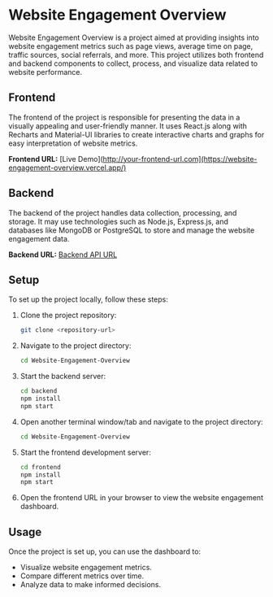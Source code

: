 # Website Engagement Overview

Website Engagement Overview is a project aimed at providing insights into website engagement metrics such as page views, average time on page, traffic sources, social referrals, and more. This project utilizes both frontend and backend components to collect, process, and visualize data related to website performance.

## Frontend

The frontend of the project is responsible for presenting the data in a visually appealing and user-friendly manner. It uses React.js along with Recharts and Material-UI libraries to create interactive charts and graphs for easy interpretation of website metrics.

**Frontend URL:** [Live Demo](http://your-frontend-url.com](https://website-engagement-overview.vercel.app/)

## Backend

The backend of the project handles data collection, processing, and storage. It may use technologies such as Node.js, Express.js, and databases like MongoDB or PostgreSQL to store and manage the website engagement data.

**Backend URL:** [Backend API URL](https://website-engagement-overview.onrender.com)

## Setup

To set up the project locally, follow these steps:

1. Clone the project repository:

   ```bash
   git clone <repository-url>
   ```

2. Navigate to the project directory:

   ```bash
   cd Website-Engagement-Overview
   ```

3. Start the backend server:

   ```bash
   cd backend
   npm install
   npm start
   ```

4. Open another terminal window/tab and navigate to the project directory:

   ```bash
   cd Website-Engagement-Overview
   ```

5. Start the frontend development server:

   ```bash
   cd frontend
   npm install
   npm start
   ```

6. Open the frontend URL in your browser to view the website engagement dashboard.

## Usage

Once the project is set up, you can use the dashboard to:

- Visualize website engagement metrics.
- Compare different metrics over time.
- Analyze data to make informed decisions.
